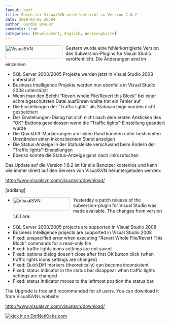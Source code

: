 ```yaml
---
layout: post
title: Patch für VisualSVN veröffentlicht in Version 1.6.2
date: 2009-03-05 20:04
author: Gordon Breuer
comments: true
categories: [Development, English, Werkzeugkiste]
---
```

<p><a href="http://www.visualsvn.com" target="_blank"><img title="VisualSVN" style="border-top-width: 0px; display: inline; border-left-width: 0px; border-bottom-width: 0px; margin: 0px 10px 5px 0px; border-right-width: 0px" height="41" alt="VisualSVN" src="http://anheledirwp.blob.core.windows.net/wordpress/2009/03/VisualSVN.gif" width="180" align="left" border="0" /></a>Gestern wurde eine fehlerkorrigierte Version des Subversion-Plugins für Visual Studio veröffentlicht. Die Änderungen sind im einzelnen:</p>  <ul>   <li>SQL Server 2000/2005 Projekte werden jetzt in Visual Studio 2008 unterstützt </li>    <li>Business Intelligence Projekte werden nun ebenfalls in Visual Studio 2008 unterstützt </li>    <li>Wenn man den Befehl “Revert whole File/Revert this Block” bei einer schreibgeschützten Datei ausführen wollte trat ein Fehler auf </li>    <li>Die Einstellungen der “Traffic lights” als Statusanzeige wurden nicht gespeichert </li>    <li>Der Einstellungen-Dialog hat sich nicht nach dem ersten Anklicken des “OK”-Buttons geschlossen wenn die “Traffic lights”-Einstellung geändert wurde </li>    <li>Die QuickDiff-Markierungen am linken Rand konnten unter bestimmten Umständen einen inkonsistenten Stand anzeigen </li>    <li>Die Status-Anzeige in der Statusleiste verschwand beim Ändern der “Traffic lights”-Einstellungen </li>    <li>Ebenso konnte die Status-Anzeige ganz nach links rutschen </li> </ul>  <p>Das Update auf die Version 1.6.2 ist für alle Benutzer kostenlos und kann wie immer direkt auf den Servern von VisualSVN heruntergeladen werden:</p>  <p><a title="http://www.visualsvn.com/visualsvn/download/" href="http://www.visualsvn.com/visualsvn/download/">http://www.visualsvn.com/visualsvn/download/</a></p> [addlang]   <ul>   <li><img title="VisualSVN" style="border-top-width: 0px; display: inline; border-left-width: 0px; border-bottom-width: 0px; margin: 0px 10px 5px 0px; border-right-width: 0px" height="41" alt="VisualSVN" src="http://anheledirwp.blob.core.windows.net/wordpress/2009/03/VisualSVN.gif" width="180" align="left" border="0" />Yesterday a patch release of the subversion-plugin for Visual Studio was made available. The changes from version 1.6.1 are:       <br />      <br /></li>    <li>SQL Server 2000/2005 projects are supported in Visual Studio 2008 </li>    <li>Business Intelligence projects are supported in Visual Studio 2008 </li>    <li>Fixed: unspecified error when executing &quot;Revert Whole File/Revert This Block&quot; commands for a read-only file </li>    <li>Fixed: traffic lights icons settings are not saved </li>    <li>Fixed: options dialog doesn't close after first OK button click (when traffic lights icons settings are changed) </li>    <li>Fixed: QuickDiff markers (theoretically) can become inconsistent </li>    <li>Fixed: status indicator in the status bar disappear when traffic lights settings are changed </li>    <li>Fixed: status indicator moves to the leftmost position the status bar. </li> </ul>  <p>The Upgrade is free and recommended for all users. You can download it from VisualSVNs website:</p>  <p><a title="http://www.visualsvn.com/visualsvn/download/" href="http://www.visualsvn.com/visualsvn/download/">http://www.visualsvn.com/visualsvn/download/</a></p>  <p><a href="http://www.dotnetkicks.com/kick/?url=http%3a%2f%2fgordon-breuer.de%2fpost%2f2009%2f03%2f05%2fPatch-fur-VisualSVN-veroffentlicht-in-Version-162.aspx%23addilang"><img alt="kick it on DotNetKicks.com" src="http://www.dotnetkicks.com/Services/Images/KickItImageGenerator.ashx?url=http%3a%2f%2fgordon-breuer.de%2fpost%2f2009%2f03%2f05%2fPatch-fur-VisualSVN-veroffentlicht-in-Version-162.aspx%23addilang" border="0" /></a></p>
